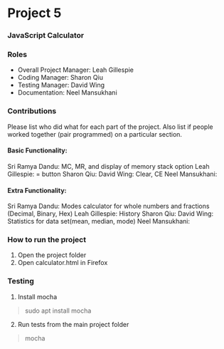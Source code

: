 # Project 5
### JavaScript Calculator

### Roles
* Overall Project Manager: Leah Gillespie
* Coding Manager: Sharon Qiu
* Testing Manager: David Wing
* Documentation: Neel Mansukhani

### Contributions
Please list who did what for each part of the project.
Also list if people worked together (pair programmed) on a particular section.

#### Basic Functionality:  
Sri Ramya Dandu: MC, MR, and display of memory stack option
Leah Gillespie: = button
Sharon Qiu: 
David Wing: Clear, CE
Neel Mansukhani: 

#### Extra Functionality:
Sri Ramya Dandu: Modes calculator for whole numbers and fractions (Decimal, Binary, Hex)
Leah Gillespie: History
Sharon Qiu: 
David Wing: Statistics for data set(mean, median, mode)
Neel Mansukhani: 

### How to run the project
1. Open the project folder
2. Open calculator.html in Firefox 

### Testing
1. Install mocha
> sudo apt install mocha
2. Run tests from the main project folder
> mocha 
